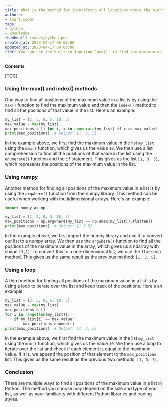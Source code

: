 ```yaml
---
title: What is the method for identifying all locations where the highest value is located in a list?
authors:
- smart_coder
tags:
- python
- knowledge
thumbnail: images/python.png
created_at: 2023-04-17 00:00:00
updated_at: 2023-04-17 00:00:00
tldr: You can use the built-in function `max()` to find the maximum value and then use a list comprehension to find all positions where the maximum value occurs using the `enumerate()` function.
---
```


**Contents**

[TOC]

### Using the max() and index() methods

One way to find all positions of the maximum value in a list is by using the `max()` function to find the maximum value and then the `index()` method to find all the positions of that value in the list. Here's an example:

```python
my_list = [2, 5, 8, 5, 10, 5]
max_value = max(my_list)
max_positions = [i for i, x in enumerate(my_list) if x == max_value]
print(max_positions)  # Output: [1, 3, 5]
```

In the example above, we first find the maximum value in the list `my_list` using the `max()` function, which gives us the value `10`. We then use a list comprehension to find all the positions of that value in the list using the `enumerate()` function and the `if` statement. This gives us the list `[1, 3, 5]`, which represents the positions of the maximum value in the list.

### Using numpy

Another method for finding all positions of the maximum value in a list is by using the `argwhere()` function from the numpy library. This method can be useful when working with multidimensional arrays. Here's an example:

```python
import numpy as np

my_list = [2, 5, 8, 5, 10, 5]
max_positions = np.argwhere(my_list == np.amax(my_list)).flatten()
print(max_positions)  # Output: [1 3 5]
```

In the example above, we first import the numpy library and use it to convert our list to a numpy array. We then use the `argwhere()` function to find all the positions of the maximum value in the array, which gives us a ndarray with shape `(3,1)`. To convert this to a one-dimensional list, we use the `flatten()` method. This gives us the same result as the previous method: `[1, 3, 5]`.

### Using a loop

A third method for finding all positions of the maximum value in a list is by using a loop to iterate over the list and keep track of the positions. Here's an example:

```python
my_list = [2, 5, 8, 5, 10, 5]
max_value = max(my_list)
max_positions = []
for i in range(len(my_list)):
    if my_list[i] == max_value:
        max_positions.append(i)
print(max_positions)  # Output: [1, 3, 5]
```

In the example above, we first find the maximum value in the list `my_list` using the `max()` function, which gives us the value `10`. We then use a loop to iterate over the list and check if each element is equal to the maximum value. If it is, we append the position of that element to the `max_positions` list. This gives us the same result as the previous two methods: `[1, 3, 5]`. 

### Conclusion

There are multiple ways to find all positions of the maximum value in a list in Python. The method you choose may depend on the size and type of your list, as well as your familiarity with different Python libraries and coding styles.
